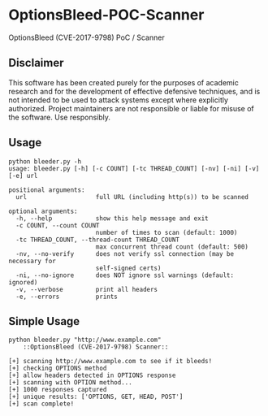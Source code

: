 # OptionsBleed-POC-Scanner
OptionsBleed (CVE-2017-9798) PoC / Scanner

## Disclaimer
This software has been created purely for the purposes of academic research and for the development of effective defensive techniques, and is not intended to be used to attack systems except where explicitly authorized. Project maintainers are not responsible or liable for misuse of the software. Use responsibly.

## Usage
```
python bleeder.py -h
usage: bleeder.py [-h] [-c COUNT] [-tc THREAD_COUNT] [-nv] [-ni] [-v] [-e] url

positional arguments:
  url                   full URL (including http(s)) to be scanned

optional arguments:
  -h, --help            show this help message and exit
  -c COUNT, --count COUNT
                        number of times to scan (default: 1000)
  -tc THREAD_COUNT, --thread-count THREAD_COUNT
                        max concurrent thread count (default: 500)
  -nv, --no-verify      does not verify ssl connection (may be necessary for
                        self-signed certs)
  -ni, --no-ignore      does NOT ignore ssl warnings (default: ignored)
  -v, --verbose         print all headers
  -e, --errors          prints
```

## Simple Usage

```
python bleeder.py "http://www.example.com"
    ::OptionsBleed (CVE-2017-9798) Scanner::

[+] scanning http://www.example.com to see if it bleeds!
[+] checking OPTIONS method
[+] allow headers detected in OPTIONS response
[+] scanning with OPTION method...
[+] 1000 responses captured
[+] unique results: ['OPTIONS, GET, HEAD, POST']
[+] scan complete!
```
